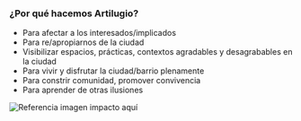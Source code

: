 ### ¿Por qué hacemos Artilugio?

* Para afectar a los interesados/implicados
* Para re/apropiarnos de la ciudad
* Visibilizar espacios, prácticas, contextos agradables y desagrabables en la ciudad
* Para vivir y disfrutar la ciudad/barrio plenamente 
* Para constrir comunidad, promover convivencia 
* Para aprender de otras ilusiones

![Referencia imagen impacto aquí](artilugios/blob/recipe/prototyping/grafemas/20171205_3_Impacto.jpg)
